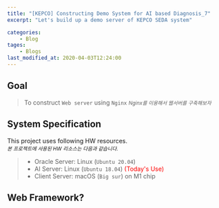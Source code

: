 ```yaml
---
title: "[KEPCO] Constructing Demo System for AI based Diagnosis_7"
excerpt: "Let's build up a demo server of KEPCO SEDA system"

categories:
    - Blog
tages:
    - Blogs
last_modified_at: 2020-04-03T12:24:00
---
```


## Goal
> To construct `Web server` using `Nginx`
> <small>*Nginx를 이용해서 웹서버를 구축해보자*</small>

## System Specification
This project uses following HW resources.   
<small>*본 프로젝트에 사용된 HW 리소스는 다음과 같습니다.*</small>  

> - Oracle Server: Linux (`Ubuntu 20.04`)
> - AI Server: Linux (`Ubuntu 18.04`)  <span style="color:red">(Today's Use)</span>
> - Client Server: macOS (`Big sur`) on M1 chip

## Web Framework?